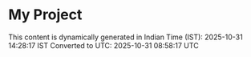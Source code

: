 # My Project

This content is dynamically generated in Indian Time (IST): 2025-10-31 14:28:17 IST
Converted to UTC: 2025-10-31 08:58:17 UTC
